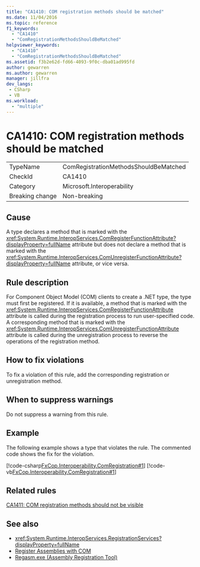 ```yaml
---
title: "CA1410: COM registration methods should be matched"
ms.date: 11/04/2016
ms.topic: reference
f1_keywords:
  - "CA1410"
  - "ComRegistrationMethodsShouldBeMatched"
helpviewer_keywords:
  - "CA1410"
  - "ComRegistrationMethodsShouldBeMatched"
ms.assetid: f3b2e62d-fd66-4093-9f0c-dba01ad995fd
author: gewarren
ms.author: gewarren
manager: jillfra
dev_langs:
 - CSharp
 - VB
ms.workload:
  - "multiple"
---
```

# CA1410: COM registration methods should be matched

|||
|-|-|
|TypeName|ComRegistrationMethodsShouldBeMatched|
|CheckId|CA1410|
|Category|Microsoft.Interoperability|
|Breaking change|Non-breaking|

## Cause

A type declares a method that is marked with the <xref:System.Runtime.InteropServices.ComRegisterFunctionAttribute?displayProperty=fullName> attribute but does not declare a method that is marked with the <xref:System.Runtime.InteropServices.ComUnregisterFunctionAttribute?displayProperty=fullName> attribute, or vice versa.

## Rule description

For Component Object Model (COM) clients to create a .NET type, the type must first be registered. If it is available, a method that is marked with the <xref:System.Runtime.InteropServices.ComRegisterFunctionAttribute> attribute is called during the registration process to run user-specified code. A corresponding method that is marked with the <xref:System.Runtime.InteropServices.ComUnregisterFunctionAttribute> attribute is called during the unregistration process to reverse the operations of the registration method.

## How to fix violations

To fix a violation of this rule, add the corresponding registration or unregistration method.

## When to suppress warnings

Do not suppress a warning from this rule.

## Example

The following example shows a type that violates the rule. The commented code shows the fix for the violation.

[!code-csharp[FxCop.Interoperability.ComRegistration#1](../code-quality/codesnippet/CSharp/ca1410-com-registration-methods-should-be-matched_1.cs)]
[!code-vb[FxCop.Interoperability.ComRegistration#1](../code-quality/codesnippet/VisualBasic/ca1410-com-registration-methods-should-be-matched_1.vb)]

## Related rules

[CA1411: COM registration methods should not be visible](../code-quality/ca1411-com-registration-methods-should-not-be-visible.md)

## See also

- <xref:System.Runtime.InteropServices.RegistrationServices?displayProperty=fullName>
- [Register Assemblies with COM](/dotnet/framework/interop/registering-assemblies-with-com)
- [Regasm.exe (Assembly Registration Tool)](/dotnet/framework/tools/regasm-exe-assembly-registration-tool)